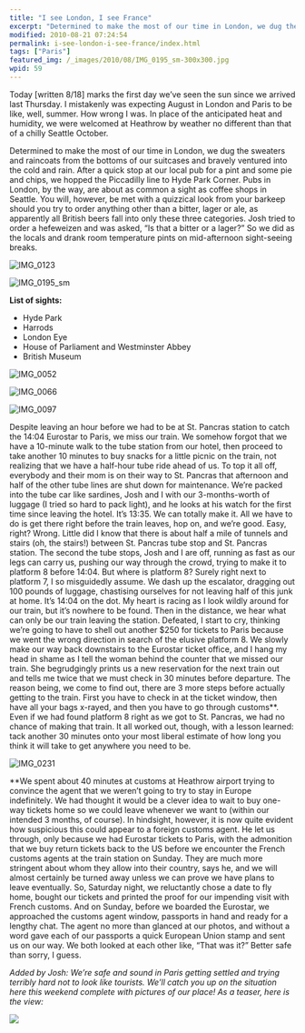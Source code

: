 ```yaml
---
title: "I see London, I see France"
excerpt: "Determined to make the most of our time in London, we dug the sweaters and raincoats from the bottoms of our suitcases and bravely ventured into the cold and rain. We did as the locals and drank room temperature pints on mid-afternoon sight-seeing breaks."
modified: 2010-08-21 07:24:54
permalink: i-see-london-i-see-france/index.html
tags: ["Paris"]
featured_img: /_images/2010/08/IMG_0195_sm-300x300.jpg
wpid: 59
---
```



Today \[written 8/18\] marks the first day we’ve seen the sun since we arrived last Thursday. I mistakenly was expecting August in London and Paris to be like, well, summer. How wrong I was. In place of the anticipated heat and humidity, we were welcomed at Heathrow by weather no different than that of a chilly Seattle October.

Determined to make the most of our time in London, we dug the sweaters and raincoats from the bottoms of our suitcases and bravely ventured into the cold and rain. After a quick stop at our local pub for a pint and some pie and chips, we hopped the Piccadilly line to Hyde Park Corner. Pubs in London, by the way, are about as common a sight as coffee shops in Seattle. You will, however, be met with a quizzical look from your barkeep should you try to order anything other than a bitter, lager or ale, as apparently all British beers fall into only these three categories. Josh tried to order a hefeweizen and was asked, “Is that a bitter or a lager?” So we did as the locals and drank room temperature pints on mid-afternoon sight-seeing breaks.

![](/_images/2010/08/IMG_0123.jpg "IMG_0123")

![](/_images/2010/08/IMG_0195_sm.jpg "IMG_0195_sm")

**List of sights:**

- Hyde Park
- Harrods
- London Eye
- House of Parliament and Westminster Abbey
- British Museum

![](/_images/2010/08/IMG_0052.jpg "IMG_0052")

![](/_images/2010/08/IMG_0066.jpg "IMG_0066")

![](/_images/2010/08/IMG_0097.jpg "IMG_0097")

Despite leaving an hour before we had to be at St. Pancras station to catch the 14:04 Eurostar to Paris, we miss our train. We somehow forgot that we have a 10-minute walk to the tube station from our hotel, then proceed to take another 10 minutes to buy snacks for a little picnic on the train, not realizing that we have a half-hour tube ride ahead of us. To top it all off, everybody and their mom is on their way to St. Pancras that afternoon and half of the other tube lines are shut down for maintenance. We’re packed into the tube car like sardines, Josh and I with our 3-months-worth of luggage (I tried so hard to pack light), and he looks at his watch for the first time since leaving the hotel. It’s 13:35. We can totally make it. All we have to do is get there right before the train leaves, hop on, and we’re good. Easy, right? Wrong. Little did I know that there is about half a mile of tunnels and stairs (oh, the stairs!) between St. Pancras tube stop and St. Pancras station. The second the tube stops, Josh and I are off, running as fast as our legs can carry us, pushing our way through the crowd, trying to make it to platform 8 before 14:04. But where is platform 8? Surely right next to platform 7, I so misguidedly assume. We dash up the escalator, dragging out 100 pounds of luggage, chastising ourselves for not leaving half of this junk at home. It’s 14:04 on the dot. My heart is racing as I look wildly around for our train, but it’s nowhere to be found. Then in the distance, we hear what can only be our train leaving the station. Defeated, I start to cry, thinking we’re going to have to shell out another $250 for tickets to Paris because we went the wrong direction in search of the elusive platform 8. We slowly make our way back downstairs to the Eurostar ticket office, and I hang my head in shame as I tell the woman behind the counter that we missed our train. She begrudgingly prints us a new reservation for the next train out and tells me twice that we must check in 30 minutes before departure. The reason being, we come to find out, there are 3 more steps before actually getting to the train. First you have to check in at the ticket window, then have all your bags x-rayed, and then you have to go through customs\*\*. Even if we had found platform 8 right as we got to St. Pancras, we had no chance of making that train. It all worked out, though, with a lesson learned: tack another 30 minutes onto your most liberal estimate of how long you think it will take to get anywhere you need to be.

![](/_images/2010/08/IMG_0231.jpg "IMG_0231")

\*\*We spent about 40 minutes at customs at Heathrow airport trying to convince the agent that we weren’t going to try to stay in Europe indefinitely. We had thought it would be a clever idea to wait to buy one-way tickets home so we could leave whenever we want to (within our intended 3 months, of course). In hindsight, however, it is now quite evident how suspicious this could appear to a foreign customs agent. He let us through, only because we had Eurostar tickets to Paris, with the admonition that we buy return tickets back to the US before we encounter the French customs agents at the train station on Sunday. They are much more stringent about whom they allow into their country, says he, and we will almost certainly be turned away unless we can prove we have plans to leave eventually. So, Saturday night, we reluctantly chose a date to fly home, bought our tickets and printed the proof for our impending visit with French customs. And on Sunday, before we boarded the Eurostar, we approached the customs agent window, passports in hand and ready for a lengthy chat. The agent no more than glanced at our photos, and without a word gave each of our passports a quick European Union stamp and sent us on our way. We both looked at each other like, “That was it?” Better safe than sorry, I guess.

*Added by Josh: We’re safe and sound in Paris getting settled and trying terribly hard not to look like tourists. We’ll catch you up on the situation here this weekend complete with pictures of our place! As a teaser, here is the view:*

![](/_images/2010/08/paris_apartment_view.jpg)

